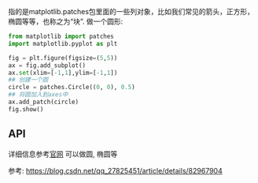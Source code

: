 指的是matplotlib.patches包里面的一些列对象，比如我们常见的箭头，正方形，椭圆等等，也称之为“块”.
做一个圆形:
```python
from matplotlib import patches
import matplotlib.pyplot as plt

fig = plt.figure(figsize=(5,5))
ax = fig.add_subplot()
ax.set(xlim=[-1,1],ylim=[-1,1])
## 创建一个圆
circle = patches.Circle((0, 0), 0.5)
## 将圆加入到axes中
ax.add_patch(circle)
fig.show()
```


## API
详细信息参考[官网](https://matplotlib.org/stable/api/patches_api.html)
可以做圆, 椭圆等



参考:
https://blog.csdn.net/qq_27825451/article/details/82967904